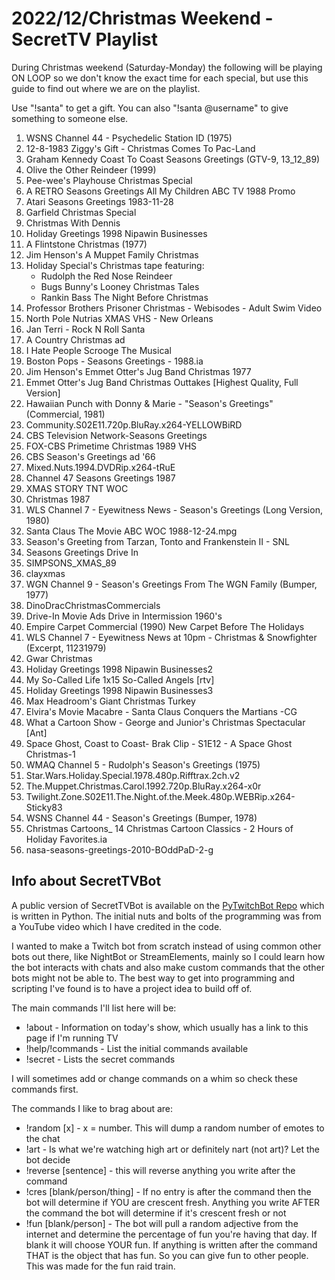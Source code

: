 # 2022/12/Christmas Weekend - SecretTV Playlist

During Christmas weekend (Saturday-Monday) the following will be playing ON LOOP so we don't know the exact time for each special, but use this guide to find out where we are on the playlist.

Use "!santa" to get a gift.  You can also "!santa @username" to give something to someone else.

1. WSNS Channel 44 - Psychedelic Station ID (1975)
2. 12-8-1983 Ziggy's Gift - Christmas Comes To Pac-Land
3. Graham Kennedy Coast To Coast Seasons Greetings (GTV-9, 13_12_89)
4. Olive the Other Reindeer (1999)
5. Pee-wee's Playhouse Christmas Special
6. A RETRO Seasons Greetings All My Children ABC TV 1988 Promo
7. Atari Seasons Greetings 1983-11-28
8. Garfield Christmas Special
9. Christmas With Dennis
10. Holiday Greetings 1998 Nipawin Businesses
11. A Flintstone Christmas (1977)
12. Jim Henson's A Muppet Family Christmas
13. Holiday Special's Christmas tape featuring:
    - Rudolph the Red Nose Reindeer
    - Bugs Bunny's Looney Christmas Tales
    - Rankin Bass The Night Before Christmas
14. Professor Brothers Prisoner Christmas - Webisodes - Adult Swim Video
15. North Pole Nutrias XMAS VHS - New Orleans
16. Jan Terri - Rock N Roll Santa
17. A Country Christmas ad
18. I Hate People Scrooge The Musical
19. Boston Pops - Seasons Greetings - 1988.ia
20. Jim Henson's Emmet Otter's Jug Band Christmas 1977
21. Emmet Otter's Jug Band Christmas Outtakes [Highest Quality, Full Version]
22. Hawaiian Punch with Donny & Marie - "Season's Greetings" (Commercial, 1981)
23. Community.S02E11.720p.BluRay.x264-YELLOWBiRD
24. CBS Television Network-Seasons Greetings
25. FOX-CBS Primetime Christmas 1989 VHS
26. CBS Season's Greetings ad '66
27. Mixed.Nuts.1994.DVDRip.x264-tRuE
28. Channel 47 Seasons Greetings 1987
29. XMAS STORY TNT WOC
30. Christmas 1987
31. WLS Channel 7 - Eyewitness News - Season's Greetings (Long Version, 1980)
32. Santa Claus The Movie ABC WOC 1988-12-24.mpg
33. Season's Greeting from Tarzan, Tonto and Frankenstein II - SNL
34. Seasons Greetings Drive In
35. SIMPSONS_XMAS_89
36. clayxmas
37. WGN Channel 9 - Season's Greetings From The WGN Family (Bumper, 1977)
38. DinoDracChristmasCommercials
39. Drive-In Movie Ads Drive in Intermission 1960's
40. Empire Carpet Commercial (1990) New Carpet Before The Holidays
41. WLS Channel 7 - Eyewitness News at 10pm - Christmas & Snowfighter (Excerpt, 11231979)
42. Gwar Christmas
43. Holiday Greetings 1998 Nipawin Businesses2
44. My So-Called Life 1x15 So-Called Angels [rtv]
45. Holiday Greetings 1998 Nipawin Businesses3
46. Max Headroom's Giant Christmas Turkey
47. Elvira's Movie Macabre - Santa Claus Conquers the Martians -CG
48. What a Cartoon Show - George and Junior's Christmas Spectacular [Ant]
49. Space Ghost, Coast to Coast- Brak Clip - S1E12 - A Space Ghost Christmas-1
50. WMAQ Channel 5 - Rudolph's Season's Greetings (1975)
51. Star.Wars.Holiday.Special.1978.480p.Rifftrax.2ch.v2
52. The.Muppet.Christmas.Carol.1992.720p.BluRay.x264-x0r
53. Twilight.Zone.S02E11.The.Night.of.the.Meek.480p.WEBRip.x264-Sticky83
54. WSNS Channel 44 - Season's Greetings (Bumper, 1978)
55. Christmas Cartoons_ 14 Christmas Cartoon Classics - 2 Hours of Holiday Favorites.ia
56. nasa-seasons-greetings-2010-BOddPaD-2-g


## Info about SecretTVBot

A public version of SecretTVBot is available on the [PyTwitchBot Repo](https://github.com/awbored/PyTwitchBot) which is written in Python.  The initial nuts and bolts of the programming was from a YouTube video which I have credited in the code.

I wanted to make a Twitch bot from scratch instead of using common other bots out there, like NightBot or StreamElements, mainly so I could learn how the bot interacts with chats and also make custom commands that the other bots might not be able to.  The best way to get into programming and scripting I've found is to have a project idea to build off of.

The main commands I'll list here will be:

 - !about - Information on today's show, which usually has a link to this page if I'm running TV
 - !help/!commands - List the initial commands available
 - !secret - Lists the secret commands

I will sometimes add or change commands on a whim so check these commands first.

The commands I like to brag about are:

 - !random [x] - x = number.  This will dump a random number of emotes to the chat
 - !art - Is what we're watching high art or definitely nart (not art)?  Let the bot decide
 - !reverse [sentence] - this will reverse anything you write after the command
 - !cres [blank/person/thing] - If no entry is after the command then the bot will determine if YOU are crescent fresh.  Anything you write AFTER the command the bot will determine if it's crescent fresh or not
 - !fun [blank/person] - The bot will pull a random adjective from the internet and determine the percentage of fun you're having that day.  If blank it will choose YOUR fun.  If anything is written after the command THAT is the object that has fun.  So you can give fun to other people.  This was made for the fun raid train.
